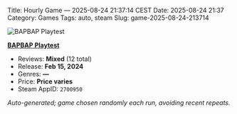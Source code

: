 Title: Hourly Game — 2025-08-24 21:37:14 CEST
Date: 2025-08-24 21:37
Category: Games
Tags: auto, steam
Slug: game-2025-08-24-213714

![BAPBAP Playtest](https://shared.akamai.steamstatic.com/store_item_assets/steam/apps/2700950/header.jpg?t=1708035259)

**[BAPBAP Playtest](https://store.steampowered.com/app/2700950/)**



- Reviews: **Mixed** (12 total)
- Release: **Feb 15, 2024**
- Genres: **—**
- Price: **Price varies**
- Steam AppID: `2700950`

*Auto-generated; game chosen randomly each run, avoiding recent repeats.*
